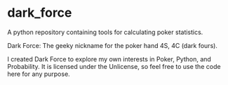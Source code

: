 # dark_force
A python repository containing tools for calculating poker statistics.

Dark Force: The geeky nickname for the poker hand 4S, 4C (dark fours).

I created Dark Force to explore my own interests in Poker, Python, and Probability.
It is licensed under the Unlicense, so feel free to use the code here for any purpose.
